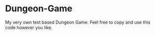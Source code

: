 # Dungeon-Game
My very own text based Dungeon Game. Feel free to copy and use this code however you like. 
